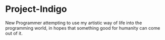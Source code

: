 # Project-Indigo
New Programmer attempting to use my artistic way of life into the programming world, in hopes that something good for humanity can come out of it.
